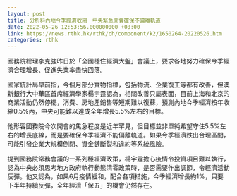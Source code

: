 ```yaml
---
layout: post
title: 分析料內地今季經濟收縮　中央緊急開會確保不偏離軌道
date: 2022-05-26 12:53:56.000000000 +08:00
link: https://news.rthk.hk/rthk/ch/component/k2/1650264-20220526.htm
categories: rthk
---
```


國務院總理李克強昨日於「全國穩住經濟大盤」會議上，要求各地努力確保今季經濟合理增長、促進失業率盡快回落。

國家統計局早前指，今個月部分實物指標，包括物流、企業復工等都有改善，但澳新銀行大中華區首席經濟學家楊宇霆認為，相關改善只屬表面，目前上海和北京的商業活動仍然停擺，消費、房地產銷售等短期難以復蘇，預測內地今季經濟按年收縮0.5%內，中央可能難以達成全年增長5.5%左右的目標。

他形容國務院今次開會的焦急程度是近年罕見，但目標並非單純希望守住5.5%左右的增長底線，而是要確保今季經濟不能偏離軌道。如果今季經濟跌出合理區間，可能引發企業大規模倒閉、資金鏈斷裂和違約等系統風險。

提到國務院常務會議的一系列穩經濟政策，楊宇霆擔心疫情令投資項目難以執行，認為中央必須思考地方政府執行動態清零政策時，是否需要作出調節，令經濟活動反彈。他又認為，如果6月疫情緩和，配合各項措施，今季經濟增長約1%，只要下半年持續反彈，全年經濟「保五」的機會仍然存在。
